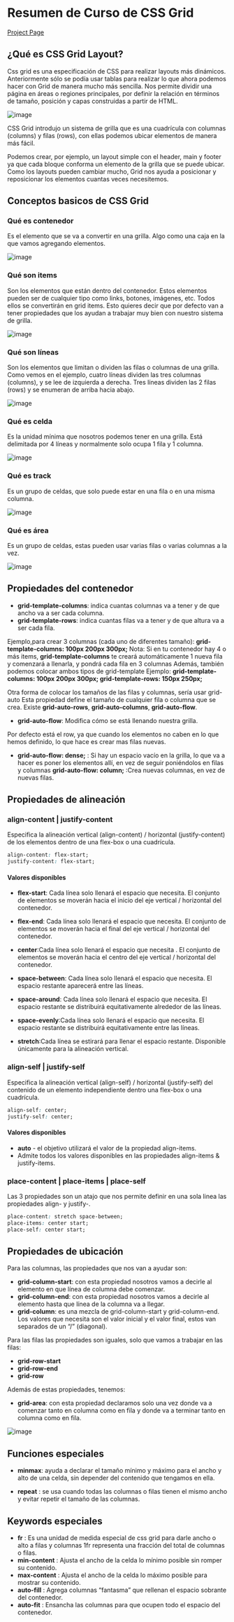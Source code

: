 # Resumen de Curso de CSS Grid

[Project Page](https://profound-seahorse-a1d1d7.netlify.app/ "Project Page")

## ¿Qué es CSS Grid Layout?

Css grid es una especificación de CSS para realizar layouts más dinámicos. Anteriormente sólo se podía usar tablas para realizar lo que ahora podemos hacer con Grid de manera mucho más sencilla. Nos permite dividir una página en áreas o regiones principales, por definir la relación en términos de tamaño, posición y capas construidas a partir de HTML.

![image](https://static.platzi.com/media/user_upload/image%28266%29-b7f95173-f330-4552-ad94-a04a8418afe8.jpg "image")

CSS Grid introdujo un sistema de grilla que es una cuadrícula con columnas (columns) y filas (rows), con ellas podemos ubicar elementos de manera más fácil.

Podemos crear, por ejemplo, un layout simple con el header, main y footer ya que cada bloque conforma un elemento de la grilla que se puede ubicar. Como los layouts pueden cambiar mucho, Grid nos ayuda a posicionar y reposicionar los elementos cuantas veces necesitemos.

## Conceptos basicos de CSS Grid

### Qué es contenedor

Es el elemento que se va a convertir en una grilla. Algo como una caja en la que vamos agregando elementos.

![image](https://static.platzi.com/media/articlases/Images/image%28268%29.png "image")

### Qué son items

Son los elementos que están dentro del contenedor. Estos elementos pueden ser de cualquier tipo como links, botones, imágenes, etc. Todos ellos se convertirán en grid items. Esto quieres decir que por defecto van a tener propiedades que los ayudan a trabajar muy bien con nuestro sistema de grilla.

![image](https://static.platzi.com/media/articlases/Images/image%28269%29.png "image")

### Qué son líneas

Son los elementos que limitan o dividen las filas o columnas de una grilla. Como vemos en el ejemplo, cuatro líneas dividen las tres columnas (columns), y se lee de izquierda a derecha. Tres líneas dividen las 2 filas (rows) y se enumeran de arriba hacia abajo.

![image](https://static.platzi.com/media/articlases/Images/image%28270%29.png "image")

### Qué es celda

Es la unidad mínima que nosotros podemos tener en una grilla. Está delimitada por 4 líneas y normalmente solo ocupa 1 fila y 1 columna.

![image](https://static.platzi.com/media/articlases/Images/image%28271%29.png "image")

### Qué es track

Es un grupo de celdas, que solo puede estar en una fila o en una misma columna.

![image](https://static.platzi.com/media/articlases/Images/image%28272%29.png "image")

### Qué es área

Es un grupo de celdas, estas pueden usar varias filas o varias columnas a la vez.

![image](https://static.platzi.com/media/articlases/Images/image%28273%29.png "image")

## Propiedades del contenedor

- **grid-template-columns**: indica cuantas columnas va a tener y de que ancho va a ser cada columna.
- **grid-template-rows**: indica cuantas filas va a tener y de que altura va a ser cada fila.

Ejemplo,para crear 3 columnas (cada uno de diferentes tamaño): **grid-template-columns: 100px 200px 300px;** Nota: Si en tu contenedor hay 4 o más items, **grid-template-columns** te creará automáticamente 1 nueva fila y comenzará a llenarla, y pondrá cada fila en 3 columnas Además, también podemos colocar ambos tipos de grid-template Ejemplo: **grid-template-columns: 100px 200px 300px; grid-template-rows: 150px 250px;**

Otra forma de colocar los tamaños de las filas y columnas, sería usar grid-auto Esta propiedad define el tamaño de cualquier fila o columna que se crea. Existe **grid-auto-rows**, **grid-auto-columns**, **grid-auto-flow**.

- **grid-auto-flow**: Modifica cómo se está llenando nuestra grilla.

Por defecto está el row, ya que cuando los elementos no caben en lo que hemos definido, lo que hace es crear mas filas nuevas.

- **grid-auto-flow: dense;** : Si hay un espacio vacío en la grilla, lo que va a hacer es poner los elementos allí, en vez de seguir poniéndolos en filas y columnas **grid-auto-flow: column;** :Crea nuevas columnas, en vez de nuevas filas.

## Propiedades de alineación

### align-content | justify-content

Especifica la alineación vertical (align-content) / horizontal (justify-content) de los elementos dentro de una flex-box o una cuadrícula.

```css
align-content: flex-start;
justify-content: flex-start;
```

#### Valores disponibles

- **flex-start**: Cada línea solo llenará el espacio que necesita. El conjunto de elementos se moverán hacia el inicio del eje vertical / horizontal del contenedor.

- **flex-end**: Cada línea solo llenará el espacio que necesita. El conjunto de elementos se moverán hacia el final del eje vertical / horizontal del contenedor.

- **center**:Cada línea solo llenará el espacio que necesita . El conjunto de elementos se moverán hacia el centro del eje vertical / horizontal del contenedor.

- **space-between**: Cada línea solo llenará el espacio que necesita. El espacio restante aparecerá entre las líneas.

- **space-around**: Cada línea solo llenará el espacio que necesita. El espacio restante se distribuirá equitativamente alrededor de las líneas.

- **space-evenly**:Cada línea solo llenará el espacio que necesita. El espacio restante se distribuirá equitativamente entre las líneas.

- **stretch**:Cada línea se estirará para llenar el espacio restante. Disponible únicamente para la alineación vertical.

### align-self | justify-self

Especifica la alineación vertical (align-self) / horizontal (justify-self) del contenido de un elemento independiente dentro una flex-box o una cuadrícula.

```css
align-self: center;
justify-self: center;
```

#### Valores disponibles

- **auto** - el objetivo utilizará el valor de la propiedad align-items.
- Admite todos los valores disponibles en las propiedades align-items & justify-items.

### place-content | place-items | place-self

Las 3 propiedades son un atajo que nos permite definir en una sola linea las propiedades align- y justify-.

```css
place-content: stretch space-between;
place-items: center start;
place-self: center start;
```

## Propiedades de ubicación

Para las columnas, las propiedades que nos van a ayudar son:

- **grid-column-start**: con esta propiedad nosotros vamos a decirle al elemento en que línea de columna debe comenzar.
- **grid-column-end**: con esta propiedad nosotros vamos a decirle al elemento hasta que línea de la columna va a llegar.
- **grid-column**: es una mezcla de grid-column-start y grid-column-end. Los valores que necesita son el valor inicial y el valor final, estos van separados de un “/” (diagonal).

Para las filas las propiedades son iguales, solo que vamos a trabajar en las filas:

- **grid-row-start**
- **grid-row-end**
- **grid-row**

Además de estas propiedades, tenemos:

- **grid-area**: con esta propiedad declaramos solo una vez donde va a comenzar tanto en columna como en fila y donde va a terminar tanto en columna como en fila.

![image](https://static.platzi.com/media/articlases/Images/image%28290%29.png "image")

## Funciones especiales

- **minmax**: ayuda a declarar el tamaño mínimo y máximo para el ancho y alto de una celda, sin depender del contenido que tengamos en ella.

- **repeat** : se usa cuando todas las columnas o filas tienen el mismo ancho y evitar repetir el tamaño de las columnas.

## Keywords especiales

- **fr** : Es una unidad de medida especial de css grid para darle ancho o alto a filas y columnas 1fr representa una fracción del total de columnas o filas.
- **min-content** : Ajusta el ancho de la celda lo mínimo posible sin romper su contenido.
- **max-content** : Ajusta el ancho de la celda lo máximo posible para mostrar su contenido.
- **auto-fill** : Agrega columnas “fantasma” que rellenan el espacio sobrante del contenedor.
- **auto-fit** : Ensancha las columnas para que ocupen todo el espacio del contenedor.
